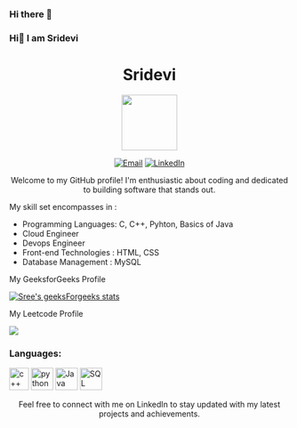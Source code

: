 ### Hi there 👋
### Hi👋 I am Sridevi

<h1 align="center">Sridevi</h1>
<div id="header" align="center">
  <img src="https://img.freepik.com/free-vector/cute-girl-working-laptop-cartoon_138676-2958.jpg?w=740&t=st=1691822583~exp=1691823183~hmac=95f831625982ca4b76cc8bd65ec4f572254541a5db649ba9114b9f523b6fc175" width="100"/>
</div>

<p align="center">
  <a href="20a91a05c2@aec.edu.in"><img src="https://img.shields.io/badge/Email-%23EA4335.svg?&style=flat-square&logo=gmail&logoColor=white" alt="Email"></a>
  <a href="https://www.linkedin.com/in/thadicharlasridevi/"><img src="https://img.shields.io/badge/LinkedIn-%230077B5.svg?&style=flat-square&logo=linkedin&logoColor=white" alt="LinkedIn"></a>
</p>

<p align="center">Welcome to my GitHub profile! I'm enthusiastic about coding and dedicated to building software that stands out.</p>
<p>My skill set encompasses in :</p>
<ul>
  <li>Programming Languages: C, C++, Pyhton, Basics of Java</li>
  <li>Cloud Engineer</li>
  <li>Devops Engineer</li>
  <li>Front-end Technologies : HTML, CSS</li>
  <li>Database Management : MySQL </li>
  
</ul>
<p>My GeeksforGeeks Profile</p>


[![Sree's geeksForgeeks stats](https://geeks-for-geeks-stats-api-napiyo.vercel.app/?userName=thadicharlasridevi027)](https://auth.geeksforgeeks.org/user/thadicharlasridevi027)


<p>My Leetcode Profile</p>


[![](https://leetcard.jacoblin.cool/thadicharlasridevi?theme=dark)](https://leetcode.com/thadicharlasridevi/)


<h3 align="left">Languages:</h3>
<p align="left">  <img src="https://upload.wikimedia.org/wikipedia/commons/thumb/1/18/ISO_C%2B%2B_Logo.svg/800px-ISO_C%2B%2B_Logo.svg.png" alt="c++" width="35" height="40"/>   <img src="https://cdn4.iconfinder.com/data/icons/logos-and-brands/512/267_Python_logo-512.png" alt="python" width="40" height="40"/>  <img src="https://cdn-icons-png.flaticon.com/512/226/226777.png" alt="Java" width="40" height="40"/>  <img src="https://icons-for-free.com/download-icon-development+logo+mysql+icon-1320184807686758112_512.png" alt="SQL" width="40" height="40"/> </p>






<p align="center">Feel free to connect with me on LinkedIn  to stay updated with my latest projects and achievements.</p>



<!--
**tadicharlasridevi/tadicharlasridevi** is a ✨ _special_ ✨ repository because its `README.md` (this file) appears on your GitHub profile.

Here are some ideas to get you started:

- 🔭 I’m currently working on ...
- 🌱 I’m currently learning ...
- 👯 I’m looking to collaborate on ...
- 🤔 I’m looking for help with ...
- 💬 Ask me about ...
- 📫 How to reach me: ...
- 😄 Pronouns: ...
- ⚡ Fun fact: ...
-->
